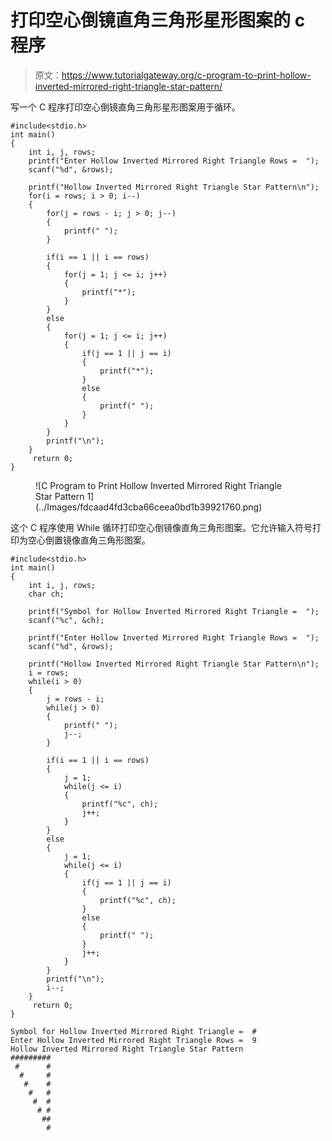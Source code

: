 # 打印空心倒镜直角三角形星形图案的 c 程序

> 原文：<https://www.tutorialgateway.org/c-program-to-print-hollow-inverted-mirrored-right-triangle-star-pattern/>

写一个 C 程序打印空心倒镜直角三角形星形图案用于循环。

```
#include<stdio.h>
int main()
{
    int i, j, rows;
    printf("Enter Hollow Inverted Mirrored Right Triangle Rows =  ");
    scanf("%d", &rows);

    printf("Hollow Inverted Mirrored Right Triangle Star Pattern\n");
    for(i = rows; i > 0; i--)
    {
        for(j = rows - i; j > 0; j--)
        {
            printf(" ");
        }

        if(i == 1 || i == rows)
        {
            for(j = 1; j <= i; j++)
            {
                printf("*");
            }
        }
        else
        {
            for(j = 1; j <= i; j++)
            {
                if(j == 1 || j == i)
                {
                    printf("*");
                }
                else
                {
                    printf(" ");
                }
            }
        }
        printf("\n");
    }
     return 0;
}
```

<figure class="wp-block-image size-large">![C Program to Print Hollow Inverted Mirrored Right Triangle Star Pattern 1](../Images/fdcaad4fd3cba66ceea0bd1b39921760.png)</figure>

这个 C 程序使用 While 循环打印空心倒镜像直角三角形图案。它允许输入符号打印为空心倒置镜像直角三角形图案。

```
#include<stdio.h>
int main()
{
    int i, j, rows;
    char ch;

    printf("Symbol for Hollow Inverted Mirrored Right Triangle =  ");
    scanf("%c", &ch);

    printf("Enter Hollow Inverted Mirrored Right Triangle Rows =  ");
    scanf("%d", &rows);

    printf("Hollow Inverted Mirrored Right Triangle Star Pattern\n");
    i = rows;
    while(i > 0)
    {
        j = rows - i;
        while(j > 0)
        {
            printf(" ");
            j--;
        }

        if(i == 1 || i == rows)
        {
            j = 1;
            while(j <= i)
            {
                printf("%c", ch);
                j++;
            }
        }
        else
        {
            j = 1;
            while(j <= i)
            {
                if(j == 1 || j == i)
                {
                    printf("%c", ch);
                }
                else
                {
                    printf(" ");
                }
                j++;
            }
        }
        printf("\n");
        i--;
    }
     return 0;
}
```

```
Symbol for Hollow Inverted Mirrored Right Triangle =  #
Enter Hollow Inverted Mirrored Right Triangle Rows =  9
Hollow Inverted Mirrored Right Triangle Star Pattern
#########
 #      #
  #     #
   #    #
    #   #
     #  #
      # #
       ##
        #
```